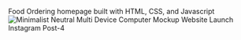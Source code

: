 Food Ordering homepage built with HTML, CSS, and Javascript
![Minimalist Neutral Multi Device Computer Mockup Website Launch Instagram Post-4](https://github.com/AmandaPaiG3/FoodOrderLP/assets/168582772/7fddd1fd-6497-471f-87db-5d5103405b03)

